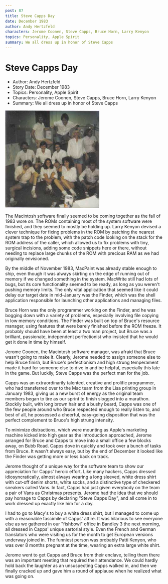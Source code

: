 ```yaml
---
post: 87
title: Steve Capps Day
date: December 1983
author: Andy Hertzfeld
characters: Jerome Coonen, Steve Capps, Bruce Horn, Larry Kenyon
topics: Personality, Apple Spirit
summary: We all dress up in honor of Steve Capps
---
```


# Steve Capps Day
* Author: Andy Hertzfeld
* Story Date: December 1983
* Topics: Personality, Apple Spirit
* Characters: Jerome Coonen, Steve Capps, Bruce Horn, Larry Kenyon
* Summary: We all dress up in honor of Steve Capps

![The software team, all dressed up like Capps](images/Macintosh/capps_day_story.jpg) 
    
The Macintosh software finally seemed to be coming together as the fall of 1983 wore on.  The ROMs containing most of the system software were finished, and they seemed to mostly be holding up.  Larry Kenyon devised a clever technique for fixing problems in the ROM by patching the nearest system trap to the problem, with the patch code looking on the stack for the ROM address of the caller, which allowed us to fix problems with tiny, surgical incisions, adding some code snippets here or there, without needing to replace large chunks of the ROM with precious RAM as we had originally envisioned.

By the middle of November 1983, MacPaint was already stable enough to ship, even though it was always skirting on the edge of running out of memory if we changed something in the system.  MacWrite still had lots of bugs, but its core functionality seemed to be ready, as long as you weren't pushing memory limits.  The only vital application that seemed like it could delay our target date in mid-January was the Finder, which was the shell application responsible for launching other applications and managing files.

Bruce Horn was the only programmer working on the Finder, and he was bogging down with a variety of problems, especially involving file copying in low memory conditions.  The Finder was built on top of Bruce's resource manager, using features that were barely finished before the ROM freeze.  It probably should have been at least a two man project, but Bruce was a brilliant, passionate, independent perfectionist who insisted that he would get it done in time by himself.

Jerome Coonen, the Macintosh software manager, was afraid that Bruce wasn't going to make it.  Clearly, Jerome needed to assign someone else to help Bruce finish, but Bruce's perfectionism and high strung temperament made it hard for someone else to dive in and be helpful, especially this late in the game.  But luckily, Steve Capps was the perfect man for the job.

Capps was an extraordinarily talented, creative and prolific programmer, who had transferred over to the Mac team from the Lisa printing group in January 1983, giving us a new burst of energy as the original team members began to tire as our sprint to finish slogged into a marathon.  Stockily built, with long brown hair and a bushy beard, Capps was one of the few people around who Bruce respected enough to really listen to, and best of all, he possessed a cheerful, easy-going disposition that was the perfect complement to Bruce's high strung intensity.

To minimize distractions, which were mounting as Apple's marketing machine kicked into high gear as the introduction approached, Jerome arranged for Bruce and Capps to move into a small office a few blocks away, on Bubb Road.  Capps dove in quickly and took over a bunch of tasks from Bruce.  It wasn't always easy, but by the end of December it looked like the Finder was getting more or less back on track.

Jerome thought of a unique way for the software team to show our appreciation for Capps' heroic effort.  Like many hackers, Capps dressed idiosyncratically, almost always wearing a long sleeved, white dress shirt with cut-off denim shorts, white socks, and a distinctive type of checkered sneakers called Vans.  In fact, Capps had just given everybody on the team a pair of Vans as Christmas presents.  Jerome had the idea that we should pay homage to Capps by declaring "Steve Capps Day", and all come in to work dressed up exactly like him for a day.

I had to go to Macy's to buy a white dress shirt, but I managed to come up with a reasonable fascimile of Capps' attire.  It was hilarious to see everyone else as we gathered in our "fishbowl" office in Bandley 3 the next morning, all dressed in Capps' unique sartorial style.  Even the French and German translators who were visiting us for the month to get European versions underway joined in.  The funniest person was probably Patti Kenyon, who was over 8 months pregnant at the time, wearing an extra large white shirt.

Jerome went to get Capps and Bruce from their enclave, telling them there was an important meeting that required their attendance.  We could hardly hold back the laughter as an unsuspecting Capps walked in, and then we finally cracked up and gave him a round of applause when he realized what was going on.